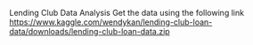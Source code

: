 Lending Club Data Analysis
Get the data using the following link
https://www.kaggle.com/wendykan/lending-club-loan-data/downloads/lending-club-loan-data.zip
